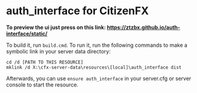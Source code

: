 # auth_interface for CitizenFX

**To preview the ui just press on this link: https://ztzbx.github.io/auth-interface/static/**

To build it, run `build.cmd`. To run it, run the following commands to make a symbolic link in your server data directory:

```dos
cd /d [PATH TO THIS RESOURCE]
mklink /d X:\cfx-server-data\resources\[local]\auth_interface dist
```

Afterwards, you can use `ensure auth_interface` in your server.cfg or server console to start the resource.
